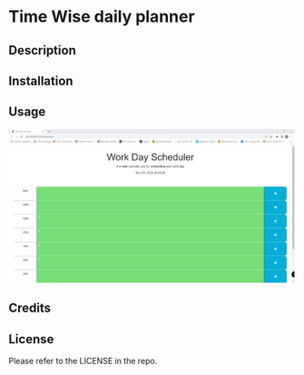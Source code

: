 # Time Wise daily planner


## Description
 
## Installation
 
## Usage

![alttext](assets/images/site.png)

## Credits

## License

Please refer to the LICENSE in the repo.
